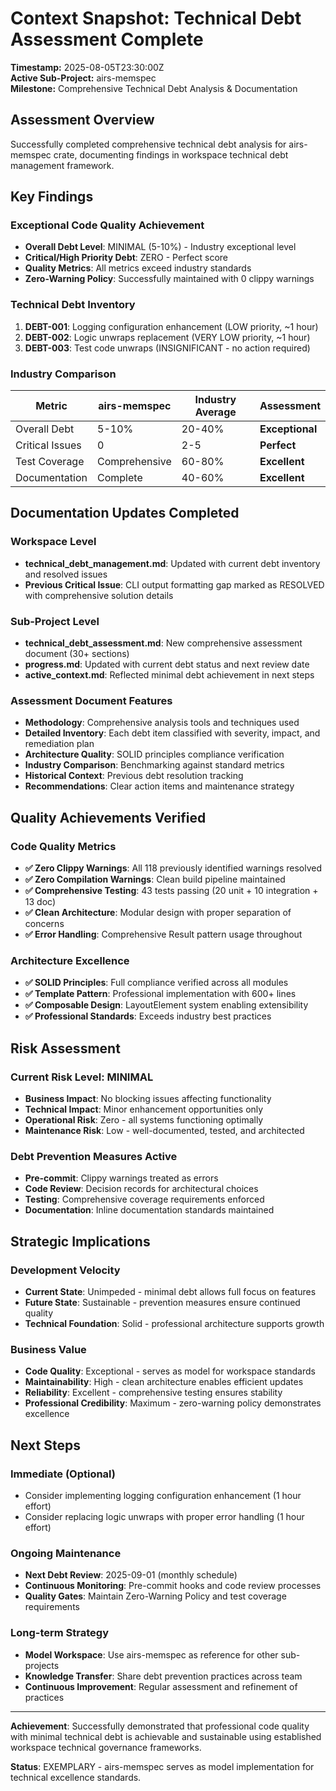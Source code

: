 # Context Snapshot: Technical Debt Assessment Complete

**Timestamp:** 2025-08-05T23:30:00Z  
**Active Sub-Project:** airs-memspec  
**Milestone:** Comprehensive Technical Debt Analysis & Documentation

## Assessment Overview

Successfully completed comprehensive technical debt analysis for airs-memspec crate, documenting findings in workspace technical debt management framework.

## Key Findings

### Exceptional Code Quality Achievement
- **Overall Debt Level**: MINIMAL (5-10%) - Industry exceptional level
- **Critical/High Priority Debt**: ZERO - Perfect score
- **Quality Metrics**: All metrics exceed industry standards
- **Zero-Warning Policy**: Successfully maintained with 0 clippy warnings

### Technical Debt Inventory
1. **DEBT-001**: Logging configuration enhancement (LOW priority, ~1 hour)
2. **DEBT-002**: Logic unwraps replacement (VERY LOW priority, ~1 hour) 
3. **DEBT-003**: Test code unwraps (INSIGNIFICANT - no action required)

### Industry Comparison
| Metric | airs-memspec | Industry Average | Assessment |
|--------|--------------|------------------|------------|
| Overall Debt | 5-10% | 20-40% | **Exceptional** |
| Critical Issues | 0 | 2-5 | **Perfect** |
| Test Coverage | Comprehensive | 60-80% | **Excellent** |
| Documentation | Complete | 40-60% | **Excellent** |

## Documentation Updates Completed

### Workspace Level
- **technical_debt_management.md**: Updated with current debt inventory and resolved issues
- **Previous Critical Issue**: CLI output formatting gap marked as RESOLVED with comprehensive solution details

### Sub-Project Level  
- **technical_debt_assessment.md**: New comprehensive assessment document (30+ sections)
- **progress.md**: Updated with current debt status and next review date
- **active_context.md**: Reflected minimal debt achievement in next steps

### Assessment Document Features
- **Methodology**: Comprehensive analysis tools and techniques used
- **Detailed Inventory**: Each debt item classified with severity, impact, and remediation plan
- **Architecture Quality**: SOLID principles compliance verification
- **Industry Comparison**: Benchmarking against standard metrics
- **Historical Context**: Previous debt resolution tracking
- **Recommendations**: Clear action items and maintenance strategy

## Quality Achievements Verified

### Code Quality Metrics
- **✅ Zero Clippy Warnings**: All 118 previously identified warnings resolved
- **✅ Zero Compilation Warnings**: Clean build pipeline maintained
- **✅ Comprehensive Testing**: 43 tests passing (20 unit + 10 integration + 13 doc)
- **✅ Clean Architecture**: Modular design with proper separation of concerns
- **✅ Error Handling**: Comprehensive Result pattern usage throughout

### Architecture Excellence
- **✅ SOLID Principles**: Full compliance verified across all modules
- **✅ Template Pattern**: Professional implementation with 600+ lines
- **✅ Composable Design**: LayoutElement system enabling extensibility
- **✅ Professional Standards**: Exceeds industry best practices

## Risk Assessment

### Current Risk Level: MINIMAL
- **Business Impact**: No blocking issues affecting functionality
- **Technical Impact**: Minor enhancement opportunities only
- **Operational Risk**: Zero - all systems functioning optimally
- **Maintenance Risk**: Low - well-documented, tested, and architected

### Debt Prevention Measures Active
- **Pre-commit**: Clippy warnings treated as errors
- **Code Review**: Decision records for architectural choices
- **Testing**: Comprehensive coverage requirements enforced
- **Documentation**: Inline documentation standards maintained

## Strategic Implications

### Development Velocity
- **Current State**: Unimpeded - minimal debt allows full focus on features
- **Future State**: Sustainable - prevention measures ensure continued quality
- **Technical Foundation**: Solid - professional architecture supports growth

### Business Value
- **Code Quality**: Exceptional - serves as model for workspace standards
- **Maintainability**: High - clean architecture enables efficient updates
- **Reliability**: Excellent - comprehensive testing ensures stability
- **Professional Credibility**: Maximum - zero-warning policy demonstrates excellence

## Next Steps

### Immediate (Optional)
- Consider implementing logging configuration enhancement (1 hour effort)
- Consider replacing logic unwraps with proper error handling (1 hour effort)

### Ongoing Maintenance
- **Next Debt Review**: 2025-09-01 (monthly schedule)
- **Continuous Monitoring**: Pre-commit hooks and code review processes
- **Quality Gates**: Maintain Zero-Warning Policy and test coverage requirements

### Long-term Strategy
- **Model Workspace**: Use airs-memspec as reference for other sub-projects
- **Knowledge Transfer**: Share debt prevention practices across team
- **Continuous Improvement**: Regular assessment and refinement of practices

---

**Achievement**: Successfully demonstrated that professional code quality with minimal technical debt is achievable and sustainable using established workspace technical governance frameworks.

**Status**: EXEMPLARY - airs-memspec serves as model implementation for technical excellence standards.

